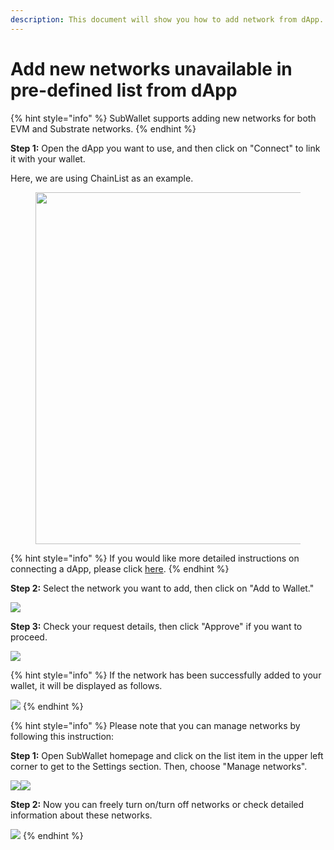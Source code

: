 ```yaml
---
description: This document will show you how to add network from dApp.
---
```


# Add new networks unavailable in pre-defined list from dApp

{% hint style="info" %}
SubWallet supports adding new networks for both EVM and Substrate networks.
{% endhint %}

**Step 1:** Open the dApp you want to use, and then click on "Connect" to link it with your wallet.

Here, we are using ChainList as an example.

<div align="left">

<figure><img src="../../.gitbook/assets/image (587).png" alt="" width="563"><figcaption></figcaption></figure>

</div>

{% hint style="info" %}
If you would like more detailed instructions on connecting a dApp, please click [here](./).
{% endhint %}

**Step 2:** Select the network you want to add, then click on "Add to Wallet."

![](<../../.gitbook/assets/image (590).png>)



**Step 3:** Check your request details, then click "Approve" if you want to proceed.&#x20;

![](<../../.gitbook/assets/image (591).png>)

{% hint style="info" %}
If the network has been successfully added to your wallet, it will be displayed as follows.

![](<../../.gitbook/assets/image (738).png>)
{% endhint %}

{% hint style="info" %}
Please note that you can manage networks by following this instruction:

**Step 1:** Open SubWallet homepage and click on the list item in the upper left corner to get to the Settings section. Then, choose "Manage networks".

![](<../../.gitbook/assets/image (605).png>)![](<../../.gitbook/assets/image (606).png>)

**Step 2:** Now you can freely turn on/turn off networks or check detailed information about these networks.

![](<../../.gitbook/assets/image (794).png>)
{% endhint %}

